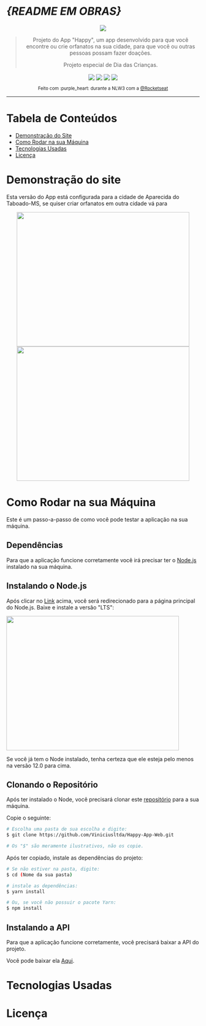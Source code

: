 # ***{README EM OBRAS}***

<p align="center">
  <img align="center" src="https://imgur.com/5K1Vexy.png" />
</p>

> <p align="center">Projeto do App "Happy", um app desenvolvido para que você encontre ou crie orfanatos na sua cidade, para que você ou outras pessoas possam fazer doações. </p>
> <p align="center">Projeto especial de Dia das Crianças. </p>

<p align="center">
  <img align="center" src="https://img.shields.io/github/repo-size/ViniciusLtda/Happy-App-Web?color=29B6D1&style=flat-square" />
  <img align="center" src="https://img.shields.io/github/license/ViniciusLtda/Happy-App-Web?color=29B6D1&style=flat-square" />
  <img align="center" src="https://img.shields.io/github/last-commit/ViniciusLtda/Happy-App-Web?color=29B6D1&style=flat-square" />
  <img align="center" src="https://img.shields.io/github/stars/ViniciusLtda/Happy-App-Web?color=29B6D1&logo=GitHub&style=flat-square" />
</p>

<p align="center"><sub>Feito com :purple_heart: durante a NLW3 com a <a target="_blanck" href="https://github.com/Rocketseat">@Rocketseat</a> </sub></p>

---

# Tabela de Conteúdos
- [Demonstração do Site](https://github.com/Viniciusltda/Happy-App-Web/new/master?readme=1#demonstra%C3%A7%C3%A3o-do-site)
- [Como Rodar na sua Máquina](https://github.com/Viniciusltda/Happy-App-Web/new/master?readme=1#como-rodar-na-sua-m%C3%A1quina)
- [Tecnologias Usadas](https://github.com/Viniciusltda/Happy-App-Web/new/master?readme=1#tecnologias-usadas)
- [Licença](https://github.com/Viniciusltda/Happy-App-Web/new/master?readme=1#licen%C3%A7a)

# Demonstração do site

Esta versão do App está configurada para a cidade de Aparecida do Taboado-MS, se quiser criar orfanatos em outra cidade vá para 

<p align="center">
<img width="450" height="350" src="https://imgur.com/o49qQ1Y.png" /> <img width="450" height="350" src="https://imgur.com/fzykxEW.png" />
</p>

# Como Rodar na sua Máquina

Este é um passo-a-passo de como você pode testar a aplicação na sua máquina.

## Dependências

Para que a aplicação funcione corretamente você irá precisar ter o [Node.js](https://nodejs.org/en/) instalado na sua máquina.

## Instalando o Node.js

Após clicar no [Link](https://nodejs.org/en/) acima, você será redirecionado para a página principal do Node.js.
Baixe e instale a versão "LTS":

<img width="450" height="350" src="https://imgur.com/2wGoRoL.png" />

Se você já tem o Node instalado, tenha certeza que ele esteja pelo menos na versão 12.0 para cima.

## Clonando o Repositório

Após ter instalado o Node, você precisará clonar este [repositório](https://github.com/Viniciusltda/Happy-App-Web) para a sua máquina.

Copie o seguinte:
```bash
# Escolha uma pasta de sua escolha e digite:
$ git clone https://github.com/Viniciusltda/Happy-App-Web.git 

# Os "$" são meramente ilustrativos, não os copie.
```

Após ter copiado, instale as dependências do projeto:
```bash
# Se não estiver na pasta, digite:
$ cd (Nome da sua pasta)

# instale as dependências:
$ yarn install

# Ou, se você não possuir o pacote Yarn:
$ npm install

```

## Instalando a API

Para que a aplicação funcione corretamente, você precisará  baixar a API do projeto.

Você pode baixar ela [Aqui](/).

# Tecnologias Usadas

# Licença
